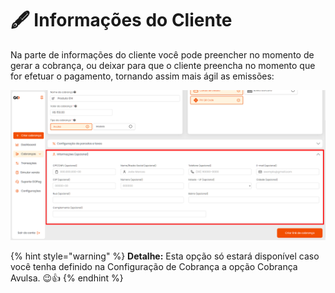# 🖋️ Informações do Cliente


<p>Na parte de informações do cliente você pode preencher no momento de gerar a cobrança, ou deixar para que o cliente preencha no momento que for efetuar o pagamento, tornando assim mais ágil as emissões:</p>

![criar_cobranca_informacoes](/assets/prints/criar_cobranca_informacoes.png)

{% hint style="warning" %}
**Detalhe:** Esta opção só estará disponível caso você tenha definido na Configuração de Cobrança a opção Cobrança Avulsa. 😉👍
{% endhint %}